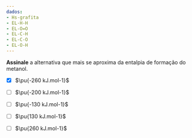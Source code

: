 ```yaml
---
dados:
- Hs-grafita
- EL-H-H
- EL-O=O
- EL-C-H
- EL-C-O
- EL-O-H
---
```

**Assinale** a alternativa que mais se aproxima da entalpia de formação do metanol.

- [x] $\pu{-260 kJ.mol-1}$
- [ ] $\pu{-200 kJ.mol-1}$
- [ ] $\pu{-130 kJ.mol-1}$
- [ ] $\pu{130 kJ.mol-1}$
- [ ] $\pu{260 kJ.mol-1}$




